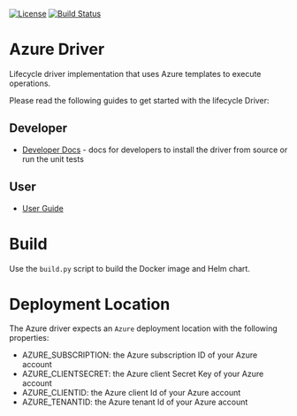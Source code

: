 [![License](https://img.shields.io/badge/License-Apache%202.0-blue.svg)](https://opensource.org/licenses/Apache-2.0)
[![Build Status](https://travis-ci.com/IBM/azure-driver.svg?branch=master)](https://travis-ci.com/IBM/azure-driver)

# Azure Driver
Lifecycle driver implementation that uses Azure templates to execute operations.

Please read the following guides to get started with the lifecycle Driver:

## Developer

- [Developer Docs](./developer_docs/index.md) - docs for developers to install the driver from source or run the unit tests

## User

- [User Guide](./docs/index.md)

# Build

Use the `build.py` script to build the Docker image and Helm chart.


# Deployment Location

The Azure driver expects an `Azure` deployment location with the following properties:

* AZURE_SUBSCRIPTION: the Azure subscription ID of your Azure account
* AZURE_CLIENTSECRET: the Azure client Secret Key of your Azure account
* AZURE_CLIENTID: the Azure client Id of your Azure account
* AZURE_TENANTID: the Azure tenant Id of your Azure account


